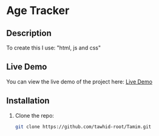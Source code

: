 # Age Tracker

## Description
To create this I use: "html, js and css"

## Live Demo
You can view the live demo of the project here: [Live Demo](https://tawhid-root.github.io/Tamim/)

## Installation
1. Clone the repo:
   ```bash
   git clone https://github.com/tawhid-root/Tamim.git
